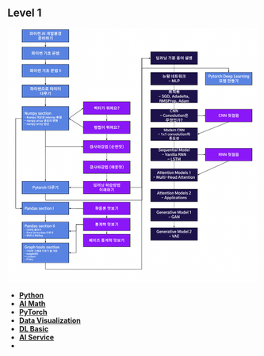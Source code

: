 ## Level 1

![overview](README.assets/overview.png)

- **[Python](./Python)**
- **[AI Math](./AI_Math)**
- **[PyTorch](./PyTorch)**
- **[Data Visualization](./Visualization)**
- **[DL Basic](./DL_Basic)**
- **[AI Service](./AI_Service)**
- 
